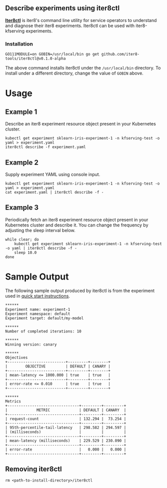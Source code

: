 ## Describe experiments using iter8ctl

**[Iter8ctl](https://github.com/iter8-tools/iter8ctl)** is iter8's command line utility for service operators to understand and diagnose their iter8 experiments. Iter8ctl can be used with iter8-kfserving experiments.

### Installation
```
GO111MODULE=on GOBIN=/usr/local/bin go get github.com/iter8-tools/iter8ctl@v0.1.0-alpha
```
The above command installs iter8ctl under the `/usr/local/bin` directory. To install under a different directory, change the value of `GOBIN` above.

# Usage

## Example 1
Describe an iter8 experiment resource object present in your Kubernetes cluster.
```shell
kubectl get experiment sklearn-iris-experiment-1 -n kfserving-test -o yaml > experiment.yaml
iter8ctl describe -f experiment.yaml
```

## Example 2
Supply experiment YAML using console input.
```shell
kubectl get experiment sklearn-iris-experiment-1 -n kfserving-test -o yaml > experiment.yaml
cat experiment.yaml | iter8ctl describe -f -
```

## Example 3
Periodically fetch an iter8 experiment resource object present in your Kubernetes cluster and describe it. You can change the frequency by adjusting the sleep interval below.
```shell
while clear; do
    kubectl get experiment sklearn-iris-experiment-1 -n kfserving-test -o yaml | iter8ctl describe -f -
    sleep 10.0
done
```

# Sample Output
The following sample output produced by iter8ctl is from the experiment used in [quick start instructions](https://github.com/iter8-tools/iter8-kfserving#quick-start-on-minikube).

```
******
Experiment name: experiment-1
Experiment namespace: default
Experiment target: default/my-model

******
Number of completed iterations: 10

******
Winning version: canary

******
Objectives
+--------------------------+---------+--------+
|        OBJECTIVE         | DEFAULT | CANARY |
+--------------------------+---------+--------+
| mean-latency <= 1000.000 | true    | true   |
+--------------------------+---------+--------+
| error-rate <= 0.010      | true    | true   |
+--------------------------+---------+--------+

******
Metrics
+--------------------------------+---------+---------+
|             METRIC             | DEFAULT | CANARY  |
+--------------------------------+---------+---------+
| request-count                  | 132.294 |  73.254 |
+--------------------------------+---------+---------+
| 95th-percentile-tail-latency   | 298.582 | 294.597 |
| (milliseconds)                 |         |         |
+--------------------------------+---------+---------+
| mean-latency (milliseconds)    | 229.529 | 230.090 |
+--------------------------------+---------+---------+
| error-rate                     |   0.000 |   0.000 |
+--------------------------------+---------+---------+
```

## Removing iter8ctl
```
rm <path-to-install-directory>/iter8ctl
```